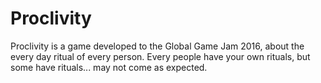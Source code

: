 # Proclivity

Proclivity is a game developed to the Global Game Jam 2016, about the every day ritual of every person. Every people have your own rituals, but some have rituals... may not come as expected.
